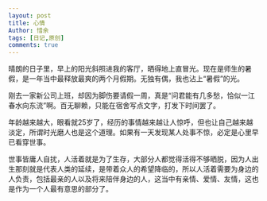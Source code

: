 ```yaml
---
layout: post
title: 心情
Author: 惜余
tags: [日记,原创]
comments: true
---
```


<div class="blog_content">
<p>晴朗的日子里，早上的阳光斜照进我的客厅，晒得地上直冒光。现在是师生的暑假，是一年当中最释放最爽的两个月假期。无独有偶，我也沾上“暑假”的光。</p>
<p>刚去一家新公司上班，却因为脚伤要请假一周，真是“问君能有几多愁，恰似一江春水向东流”啊。百无聊赖，只能在宿舍写点文字，打发下时间罢了。</p>
<p>年龄越来越大，眼看就25岁了，经历的事情越来越让人惊呼，但也让自己越来越淡定，所谓时光磨人也是这个道理。如果有一天发现某人处事不惊，必定是心里早已看穿世事。</p>
<p>世事皆庸人自扰，人活着就是为了生存，大部分人都觉得活得不够晒脱，因为人出生那刻就是代表人类的延续，是带着众人的希望降临的，所以人活着需要为身边的人负责，包括最亲的人以及将来陪伴身边的人，这当中有亲情、爱情、友情，这也是作为一个人最有意思的部分了。</p>
</div>
